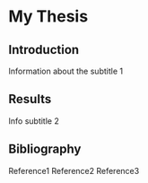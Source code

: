 # My Thesis

## Introduction
Information about the subtitle 1

## Results
Info subtitle 2

## Bibliography
Reference1
Reference2
Reference3
